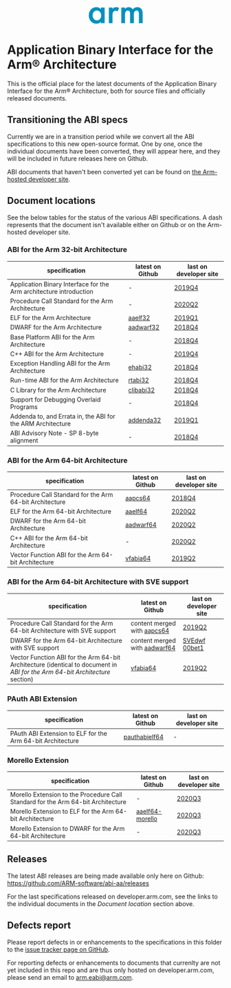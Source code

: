 <div align="center">
   <img src="Arm_logo_blue_150MN.png" />
</div>

# Application Binary Interface for the Arm®  Architecture

This is the official place for the latest documents of the Application Binary
Interface for the Arm® Architecture, both for source files and officially
released documents.


## Transitioning the ABI specs

Currently we are in a transition period while we convert all the ABI
specifications to this new open-source format. One by one, once
the individual documents have been converted, they will appear here, and they
will be included in future releases here on Github.

ABI documents that haven't been converted yet can be found on [the Arm-hosted
developer
site](https://developer.arm.com/architectures/system-architectures/software-standards/abi).


## Document locations

See the below tables for the status of the various ABI specifications. A dash represents that the document isn't available either on Github or on the Arm-hosted developer site.

### ABI for the Arm 32-bit Architecture

specification                                                      | latest on Github                     | last on developer site
---                                                                | ---                                  | ---
Application Binary Interface for the Arm architecture introduction | -                                    | [2019Q4](https://developer.arm.com/documentation/ihi0036/latest)
Procedure Call Standard for the Arm Architecture                   | -                                    | [2020Q2](https://developer.arm.com/documentation/ihi0042/latest)
ELF for the Arm Architecture                                       | [aaelf32](aaelf32/aaelf32.rst)       | [2019Q1](https://developer.arm.com/documentation/ihi0044/latest)
DWARF for the Arm Architecture                                     | [aadwarf32](aadwarf32/aadwarf32.rst) | [2018Q4](https://developer.arm.com/documentation/ihi0040/latest)
Base Platform ABI for the Arm Architecture                         | -                                    | [2018Q4](https://developer.arm.com/documentation/ihi0037/latest)
C++ ABI for the Arm Architecture                                   | -                                    | [2019Q4](https://developer.arm.com/documentation/ihi0041/latest)
Exception Handling ABI for the Arm Architecture                    | [ehabi32](ehabi32/ehabi32.rst)       | [2018Q4](https://developer.arm.com/documentation/ihi0038/latest)
Run-time ABI for the Arm Architecture                              | [rtabi32](rtabi32/rtabi32.rst)       | [2018Q4](https://developer.arm.com/documentation/ihi0043/latest)
C Library for the Arm Architecture                                 | [clibabi32](clibabi32/clibabi32.rst) | [2018Q4](https://developer.arm.com/documentation/ihi0039/latest)
Support for Debugging Overlaid Programs                            | -                                    | [2018Q4](https://developer.arm.com/documentation/ihi0049/latest)
Addenda to, and Errata in, the ABI for the ARM Architecture        | [addenda32](addenda32/addenda32.rst) | [2019Q1](https://developer.arm.com/documentation/ihi0045/latest)
ABI Advisory Note - SP 8-byte alignment                            | -                                    | [2018Q4](https://developer.arm.com/documentation/ihi0046/latest)


### ABI for the Arm 64-bit Architecture

specification                                                      | latest on Github                     | last on developer site
---                                                                | ---                                  | ---
Procedure Call Standard for the Arm 64-bit Architecture            | [aapcs64](aapcs64/aapcs64.rst)       | [2018Q4](https://developer.arm.com/documentation/ihi0055/latest)
ELF for the Arm 64-bit Architecture                                | [aaelf64](aaelf64/aaelf64.rst)       | [2020Q2](https://developer.arm.com/documentation/ihi0056/latest)
DWARF for the Arm 64-bit Architecture                              | [aadwarf64](aadwarf64/aadwarf64.rst) | [2020Q2](https://developer.arm.com/documentation/ihi0057/latest)
C++ ABI for the Arm 64-bit Architecture                            | -                                    | [2020Q2](https://developer.arm.com/documentation/ihi0059/latest)
Vector Function ABI for the Arm 64-bit Architecture                | [vfabia64](vfabia64/vfabia64.rst)    | [2019Q2](https://developer.arm.com/documentation/101129/latest)


### ABI for the Arm 64-bit Architecture with SVE support

specification                                                                                                                 | latest on Github                                   | last on developer site
---                                                                                                                           | ---                                                | ---
Procedure Call Standard for the Arm 64-bit Architecture with SVE support                                                      | content merged with [aapcs64](aapcs64/aapcs64.rst) | [2019Q2](https://developer.arm.com/documentation/101129/latest)
DWARF for the Arm 64-bit Architecture with SVE support                                                                        | content merged with [aadwarf64](aadwarf64/aawarf64.rst) | [SVEdwf 00bet1](https://developer.arm.com/documentation/100985/latest)
Vector Function ABI for the Arm 64-bit Architecture (identical to document in *ABI for the Arm 64-bit Architecture* section)  |  [vfabia64](vfabia64/vfabia64.rst) | [2019Q2](https://developer.arm.com/documentation/101129/latest)

### PAuth ABI Extension

specification                                               | latest on Github                  | last on developer site
---                                                         | ---                               | ---
PAuth ABI Extension to ELF for the Arm 64-bit Architecture  | [pauthabielf64](pauthabielf64/pauthabielf64.rst) | -

### Morello Extension

specification                                               | latest on Github                  | last on developer site
---                                                         | ---                               | ---
Morello Extension to the Procedure Call Standard for the Arm 64-bit Architecture  | - | [2020Q3](https://developer.arm.com/documentation/102205/latest)
Morello Extension to ELF for the Arm 64-bit Architecture  | [aaelf64-morello](aaelf64-morello/aaelf64-morello.rst) | [2020Q3](https://developer.arm.com/documentation/102072/latest)
Morello Extension to DWARF for the Arm 64-bit Architecture  | - | [2020Q3](https://developer.arm.com/documentation/102215/latest)

## Releases

The latest ABI releases are being made available only here on Github: https://github.com/ARM-software/abi-aa/releases

For the last specifications released on developer.arm.com, see the links to the individual documents in the *Document location* section above.


## Defects report

Please report defects in or enhancements to the specifications in this folder to
the [issue tracker page on
GitHub](https://github.com/ARM-software/abi-aa/issues).

For reporting defects or enhancements to documents that currenlty are not yet
included in this repo and are thus only hosted on developer.arm.com, please send
an email to arm.eabi@arm.com.
